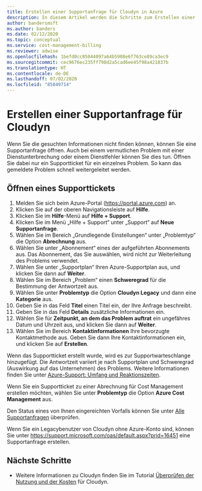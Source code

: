 ```yaml
---
title: Erstellen einer Supportanfrage für Cloudyn in Azure
description: In diesem Artikel werden die Schritte zum Erstellen einer Supportanfrage für Cloudyn beschrieben.
author: bandersmsft
ms.author: banders
ms.date: 02/12/2020
ms.topic: conceptual
ms.service: cost-management-billing
ms.reviewer: adwise
ms.openlocfilehash: 1befd0cc85044097a64b5988e6f763ce89ca3ec9
ms.sourcegitcommit: cec9676ec235ff798d2a5cad6ee45f98a421837b
ms.translationtype: HT
ms.contentlocale: de-DE
ms.lasthandoff: 07/02/2020
ms.locfileid: "85849714"
---
```

# <a name="create-a-support-request-for-cloudyn"></a>Erstellen einer Supportanfrage für Cloudyn

Wenn Sie die gesuchten Informationen nicht finden können, können Sie eine Supportanfrage öffnen. Auch bei einem vermutlichen Problem mit einer Dienstunterbrechung oder einem Dienstfehler können Sie dies tun. Öffnen Sie dabei nur ein Supportticket für ein einzelnes Problem. So kann das gemeldete Problem schnell weitergeleitet werden.

## <a name="open-a-support-ticket"></a>Öffnen eines Supporttickets

1. Melden Sie sich beim Azure-Portal (https://portal.azure.com) an.
2. Klicken Sie auf der oberen Navigationsleiste auf **Hilfe**.
3. Klicken Sie im **Hilfe**-Menü auf **Hilfe + Support**.
4. Klicken Sie im Menü „Hilfe + Support“ unter „Support“ auf **Neue Supportanfrage**.
5. Wählen Sie im Bereich „Grundlegende Einstellungen“ unter „Problemtyp“ die Option **Abrechnung** aus.
6. Wählen Sie unter „Abonnement“ eines der aufgeführten Abonnements aus. Das Abonnement, das Sie auswählen, wird nicht zur Weiterleitung des Problems verwendet.
7. Wählen Sie unter „Supportplan“ Ihren Azure-Supportplan aus, und klicken Sie dann auf **Weiter**.  
8. Wählen Sie im Bereich „Problem“ einen **Schweregrad** für die Bestimmung der Antwortzeit aus.
9. Wählen Sie unter **Problemtyp** die Option **Cloudyn Legacy** und dann eine **Kategorie** aus.
10. Geben Sie in das Feld **Titel** einen Titel ein, der Ihre Anfrage beschreibt.
11. Geben Sie in das Feld **Details** zusätzliche Informationen ein.
12. Wählen Sie für **Zeitpunkt, an dem das Problem auftrat** ein ungefähres Datum und Uhrzeit aus, und klicken Sie dann auf **Weiter**.  
14. Wählen Sie im Bereich **Kontaktinformationen** Ihre bevorzugte Kontaktmethode aus. Geben Sie dann Ihre Kontaktinformationen ein, und klicken Sie auf **Erstellen**.  

Wenn das Supportticket erstellt wurde, wird es zur Supportwarteschlange hinzugefügt. Die Antwortzeit variiert je nach Supportplan und Schweregrad (Auswirkung auf das Unternehmen) des Problems. Weitere Informationen finden Sie unter [Azure-Support: Umfang und Reaktionszeiten](https://azure.microsoft.com/support/plans/response/).

Wenn Sie ein Supportticket zu einer Abrechnung für Cost Management erstellen möchten, wählen Sie unter **Problemtyp** die Option **Azure Cost Management** aus.

Den Status eines von Ihnen eingereichten Vorfalls können Sie unter [Alle Supportanfragen](../../azure-portal/supportability/how-to-manage-azure-support-request.md#view-support-requests) überprüfen.

Wenn Sie ein Legacybenutzer von Cloudyn ohne Azure-Konto sind, können Sie unter https://support.microsoft.com/oas/default.aspx?prid=16451 eine Supportanfrage erstellen.


## <a name="next-steps"></a>Nächste Schritte

- Weitere Informationen zu Cloudyn finden Sie im Tutorial [Überprüfen der Nutzung und der Kosten](../cloudyn/tutorial-review-usage.md) für Cloudyn.
